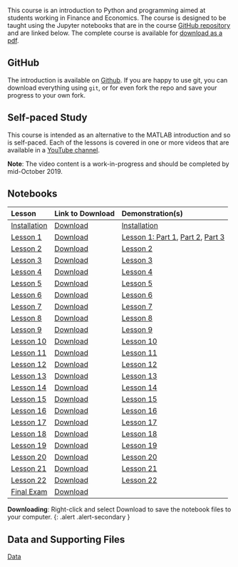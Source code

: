 <!--
.. title: Python Course
.. hidetitle: true
.. slug: course
.. date: 2019-09-03 01:04:08 UTC+01:00
.. tags: 
.. category: 
.. link: 
.. description: 
.. type: text
.. jumbotron: Python Introduction
.. jumbotron_text: An brief introduction targeted at first time users of Python who do not have programming experience.
.. jumbotron_color: #FFE162
-->

This course is an introduction to Python and programming aimed at students working
in Finance and Economics. The course is designed to be taught using the Jupyter notebooks
that are in the course [GitHub repository](https://github.com/bashtage/python-introduction) and
are linked below. The complete course is available for
[download as a pdf](https://github.com/bashtage/python-introduction/raw/main/course/python-introduction.pdf).

## GitHub

The introduction is available on [Github](https://github.com/bashtage/python-introduction). 
If you are happy to use git, you can download everything
using `git`, or for even fork the repo and save your progress to your own fork.

## Self-paced Study
This course is intended as an alternative to the MATLAB introduction and so
is self-paced.  Each of the lessons is covered in one or more videos that are
available in a [YouTube channel](https://www.youtube.com/playlist?list=PLVR_rJLcetzkqoeuhpIXmG9uQCtSoGBz1).

**Note**: The video content is a work-in-progress and should be completed by mid-October 2019.


## Notebooks

| ﻿Lesson                                                | Link to Download                                          | Demonstration(s)               |
| :---------------------------------------------------- | :---------------------------------------------------------| :------------------------------|
| [Installation](/teaching/python/course/installation/) | [Download](https://github.com/bashtage/python-introduction/raw/main/course/introduction/installation.ipynb)  | [Installation](https://youtu.be/CH3IOVGLCAQ)     |                                                   |
| [Lesson 1](/teaching/python/course/lesson-1/)         | [Download](https://github.com/bashtage/python-introduction/raw/main/course/introduction/lesson-1.ipynb)      | [Lesson 1: Part 1](https://youtu.be/UsMJhoD2sz8), [Part 2](https://youtu.be/1DfFJNEfXpY), [Part 3](https://youtu.be/0kxU6MIkvds)    |
| [Lesson 2](/teaching/python/course/lesson-2/)         | [Download](https://github.com/bashtage/python-introduction/raw/main/course/introduction/lesson-2.ipynb)      | [Lesson 2](https://youtu.be/XYH318V76ng)          |                                                   |
| [Lesson 3](/teaching/python/course/lesson-3/)         | [Download](https://github.com/bashtage/python-introduction/raw/main/course/introduction/lesson-3.ipynb)      | [Lesson 3](https://youtu.be/6RpWl5CKnXE)          |                                                   |
| [Lesson 4](/teaching/python/course/lesson-4/)         | [Download](https://github.com/bashtage/python-introduction/raw/main/course/introduction/lesson-4.ipynb)      | [Lesson 4](https://youtu.be/K4bYsGa4Vcw)          |                                                   |
| [Lesson 5](/teaching/python/course/lesson-5/)         | [Download](https://github.com/bashtage/python-introduction/raw/main/course/introduction/lesson-5.ipynb)      | [Lesson 5](https://youtu.be/TTj_Ll8msts)          |                                                   |
| [Lesson 6](/teaching/python/course/lesson-6/)         | [Download](https://github.com/bashtage/python-introduction/raw/main/course/introduction/lesson-6.ipynb)      | [Lesson 6](https://youtu.be/aX1qi_uAnSI)          |                                                   |
| [Lesson 7](/teaching/python/course/lesson-7/)         | [Download](https://github.com/bashtage/python-introduction/raw/main/course/introduction/lesson-7.ipynb)      | [Lesson 7](https://youtu.be/nPKRibnDsac)          |                                                   |
| [Lesson 8](/teaching/python/course/lesson-8/)         | [Download](https://github.com/bashtage/python-introduction/raw/main/course/introduction/lesson-8.ipynb)      | [Lesson 8](https://youtu.be/cdUd5HnSRYE)          |                                                   |
| [Lesson 9](/teaching/python/course/lesson-9/)         | [Download](https://github.com/bashtage/python-introduction/raw/main/course/introduction/lesson-9.ipynb)      | [Lesson 9](https://youtu.be/DiBKr9hlfSQ)          |                                                   |
| [Lesson 10](/teaching/python/course/lesson-10/)       | [Download](https://github.com/bashtage/python-introduction/raw/main/course/introduction/lesson-10.ipynb)     | [Lesson 10](https://youtu.be/x14mHuo_fLQ)          |                                                   |
| [Lesson 11](/teaching/python/course/lesson-11/)       | [Download](https://github.com/bashtage/python-introduction/raw/main/course/introduction/lesson-11.ipynb)     | [Lesson 11](https://youtu.be/XF3YruB8an8)          |                                                   |
| [Lesson 12](/teaching/python/course/lesson-12/)       | [Download](https://github.com/bashtage/python-introduction/raw/main/course/introduction/lesson-12.ipynb)     | [Lesson 12](https://youtu.be/BFGqsAYNhPY)          |                                                   |
| [Lesson 13](/teaching/python/course/lesson-13/)       | [Download](https://github.com/bashtage/python-introduction/raw/main/course/introduction/lesson-13.ipynb)     | [Lesson 13](https://youtu.be/oYOJ1b6zEj8)          |                                                   |
| [Lesson 14](/teaching/python/course/lesson-14/)       | [Download](https://github.com/bashtage/python-introduction/raw/main/course/introduction/lesson-14.ipynb)     | [Lesson 14](https://youtu.be/80LRTXAXJ-4)          |                                                   |
| [Lesson 15](/teaching/python/course/lesson-15/)       | [Download](https://github.com/bashtage/python-introduction/raw/main/course/introduction/lesson-15.ipynb)     | [Lesson 15](https://youtu.be/t-0_zup9yuM)          |                                                   |
| [Lesson 16](/teaching/python/course/lesson-16/)       | [Download](https://github.com/bashtage/python-introduction/raw/main/course/introduction/lesson-16.ipynb)     | [Lesson 16](https://youtu.be/kiSZAxT6zNo)          |                                                   |
| [Lesson 17](/teaching/python/course/lesson-17/)       | [Download](https://github.com/bashtage/python-introduction/raw/main/course/introduction/lesson-17.ipynb)     | [Lesson 17](https://youtu.be/NwZybFgs7cQ)          |                                                   |
| [Lesson 18](/teaching/python/course/lesson-18/)       | [Download](https://github.com/bashtage/python-introduction/raw/main/course/introduction/lesson-18.ipynb)     | [Lesson 18](https://youtu.be/LQUML7gJS7g)          |                                                   |
| [Lesson 19](/teaching/python/course/lesson-19/)       | [Download](https://github.com/bashtage/python-introduction/raw/main/course/introduction/lesson-19.ipynb)     | [Lesson 19](https://youtu.be/9ogZjicmFo8)          |                                                   |
| [Lesson 20](/teaching/python/course/lesson-20/)       | [Download](https://github.com/bashtage/python-introduction/raw/main/course/introduction/lesson-20.ipynb)     | [Lesson 20](https://youtu.be/HoDvQPl-vUI)          |                                                   |
| [Lesson 21](/teaching/python/course/lesson-21/)       | [Download](https://github.com/bashtage/python-introduction/raw/main/course/introduction/lesson-21.ipynb)     | [Lesson 21](https://youtu.be/pvlsYDre774)          |                                                   |
| [Lesson 22](/teaching/python/course/lesson-22/)       | [Download](https://github.com/bashtage/python-introduction/raw/main/course/introduction/lesson-22.ipynb)     | [Lesson 22](https://youtu.be/HLg_RweswXo)          |                                                   |
| [Final Exam](/teaching/python/course/final-exam/)       | [Download](https://github.com/bashtage/python-introduction/raw/main/course/introduction/final-exam.ipynb)  |                                                   |                                                   |

**Downloading**: Right-click and select Download to save the notebook files to your computer.
{: .alert .alert-secondary }


## Data and Supporting Files
[Data](/files/teaching/python/course/data.zip) <i class="primary far fa-file-archive"></i>

